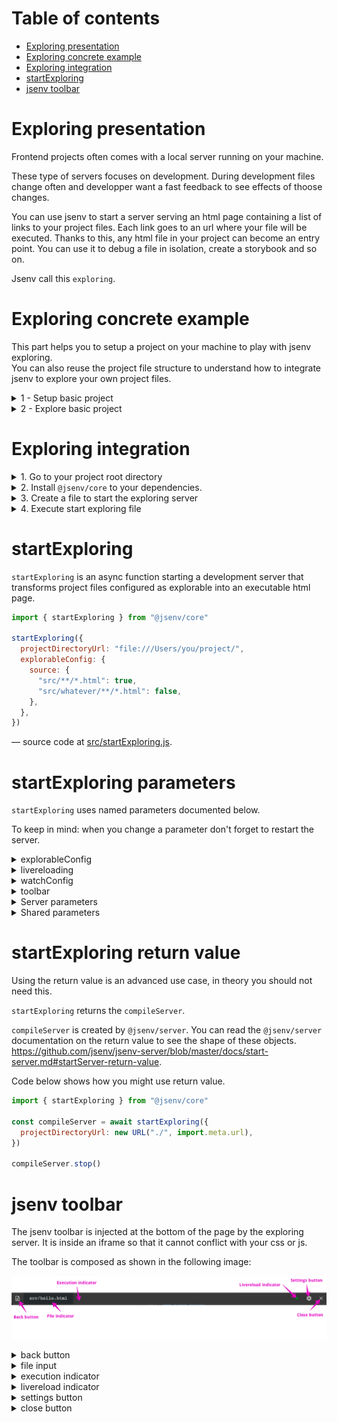 # Table of contents

- [Exploring presentation](#Exploring-presentation)
- [Exploring concrete example](#Exploring-concrete-example)
- [Exploring integration](#Exploring-integration)
- [startExploring](#startExploring)
- [jsenv toolbar](#jsenv-toolbar)

# Exploring presentation

Frontend projects often comes with a local server running on your machine.

These type of servers focuses on development. During development files change often and developper want a fast feedback to see effects of thoose changes.

You can use jsenv to start a server serving an html page containing a list of links to your project files. Each link goes to an url where your file will be executed. Thanks to this, any html file in your project can become an entry point. You can use it to debug a file in isolation, create a storybook and so on.

Jsenv call this `exploring`.

# Exploring concrete example

This part helps you to setup a project on your machine to play with jsenv exploring.<br />
You can also reuse the project file structure to understand how to integrate jsenv to explore your own project files.

<details>
  <summary>1 - Setup basic project</summary>

```console
git clone https://github.com/jsenv/jsenv-core.git
```

```console
cd ./jsenv-core/docs/exploring/basic-project
```

```console
npm install
```

</details>

<details>
  <summary>2 - Explore basic project</summary>

If your node version is anterior to 13 please upgrade to node 13+ before going further. You can get this information by running the following command.

```console
node -v
```

Now you have node 13 or more you can execute the following command.

```console
node ./start-exploring.js
```

When exploring server starts `http://localhost:3456` is logged in your terminal.

Once server is started you can navigate to `http://localhost:3456` and you will see an html page listing the files you can explore.

![exploring index screenshot](./exploring-index.png)

If you click `src/hello.html` page displays `Hello world`.

![exploring hello html file screenshot](./exploring-hello.png)

It shows that if your file execution renders something, you can see the effect in your browser.

Now you have seen a basic example it's time to integrate it in your own project.

</details>

# Exploring integration

<details>
  <summary>1. Go to your project root directory</summary>

```console
cd /your-project
```

</details>

<details>
  <summary>2. Install <code>@jsenv/core</code> to your dependencies.</summary>

```console
npm install --save-dev @jsenv/core
```

</details>

<details>
  <summary>3. Create a file to start the exploring server</summary>

Copy [jsenv-core/docs/exploring/basic-project/start-exploring.js](./basic-project/start-exploring.js) into your project.

If your node version is above 13 and your `package.json` contains `"type": "module"` it's fine, go to step 4.

Otherwise be sure to change `start-exploring.js` file extension from `.js` to `.mjs`.

</details>

<details>
  <summary>4. Execute start exploring file </summary>

At this point exploring server will start in your project. Check `startExploring` documentation below.

</details>

# startExploring

`startExploring` is an async function starting a development server that transforms project files configured as explorable into an executable html page.

```js
import { startExploring } from "@jsenv/core"

startExploring({
  projectDirectoryUrl: "file:///Users/you/project/",
  explorableConfig: {
    source: {
      "src/**/*.html": true,
      "src/whatever/**/*.html": false,
    },
  },
})
```

— source code at [src/startExploring.js](../../src/startExploring.js).

# startExploring parameters

`startExploring` uses named parameters documented below.

To keep in mind: when you change a parameter don't forget to restart the server.

<details>
  <summary>explorableConfig</summary>

`explorableConfig` parameter is an object used to configure what files are explorable in your project. This is an optional parameter with a default value configured to match jsenv file structure. The exact value can be found in [src/jsenvExplorableConfig.js](../../src/jsenvExplorableConfig.js).

This parameter must be an object composed of other object where keys are relative or absolute urls. These urls are allowed to contain `*` and `**` that will be used for pattern matching as documented in https://github.com/jsenv/jsenv-url-meta#pattern-matching-behaviour.

Each group declared in `explorableConfig` are turned into tabs in jsenv exploring index page. These tabs are here to regroup files that goes together.
For instance you might want to have a tab for source files and one for test files.

![explorableConfig and tabs screenshot](./exploring-tabs.png)

</details>

<details>
  <summary>livereloading</summary>

`livereloading` parameter is a boolean controlling if the browser will auto reload when a file is saved. This is an optional parameter enabled by default.

Any request to a file inside your project is also considered as a dependency that can triggers a reload. It means if your html file or js file load assets such as image or css these asset files will also trigger livereloading when saved.

</details>

<details>
  <summary>watchConfig</summary>

`watchConfig` parameter is an object configuring which files are watched to trigger livereloading. This is an optional parameter with a default value configured to watch everything except git and node_modules directories. `watchConfig` reuse [explorableConfig](#explorableConfig) shape meaning keys are urls with pattern matching.

Example of a custom `watchConfig`:

```js
{
  "./*/**": false,
  "./*": true,
  "./src/**/*": true,
}
```

</details>

<details>
  <summary>toolbar</summary>

`toolbar` parameter is a boolean controlling if a script loading jsenv toolbar will be injected into html files. This parameter is optional and enabled by default.

The image below is a screenshot of this toolbar.

![jsenv toolbar screenshot](./toolbar.png)

For more details check [jsenv toolbar](#jsenv-toolbar) section.

</details>

<details>
  <summary>Server parameters</summary>

Exploring server parameters are configured to let you use exploring right away. You might want to configure some of them to use a specific port or your own https certificate.

The following parameter controls the exploring server:

- [compileServerProtocol](https://github.com/jsenv/jsenv-server/blob/master/docs/start-server.md#protocol)
- [compileServerPrivateKey](https://github.com/jsenv/jsenv-server/blob/master/docs/start-server.md#privateKey)
- [compileServerCertificate](https://github.com/jsenv/jsenv-server/blob/master/docs/start-server.md#certificate)
- [compileServerIp](https://github.com/jsenv/jsenv-server/blob/master/docs/start-server.md#ip)
- [compileServerPort](https://github.com/jsenv/jsenv-server/blob/master/docs/start-server.md#port)
- [compileServerLogLevel](https://github.com/jsenv/jsenv-server/blob/master/docs/start-server.md#logLevel)

</details>

<details>
  <summary>Shared parameters</summary>

To avoid duplication some parameter are linked to a generic documentation.

- [projectDirectoryUrl](../shared-parameters.md#projectDirectoryUrl)
- [babelPluginMap](../shared-parameters.md#babelPluginMap)
- [convertMap](../shared-parameters.md#convertMap)
- [importDefaultExtension](../shared-parameters.md#importDefaultExtension)
- [jsenvDirectoryRelativeUrl](../shared-parameters.md#jsenvDirectoryRelativeUrl)

</details>

# startExploring return value

Using the return value is an advanced use case, in theory you should not need this.

`startExploring` returns the `compileServer`.

`compileServer` is created by `@jsenv/server`. You can read the `@jsenv/server` documentation on the return value to see the shape of these objects.
https://github.com/jsenv/jsenv-server/blob/master/docs/start-server.md#startServer-return-value.

Code below shows how you might use return value.

```js
import { startExploring } from "@jsenv/core"

const compileServer = await startExploring({
  projectDirectoryUrl: new URL("./", import.meta.url),
})

compileServer.stop()
```

# jsenv toolbar

The jsenv toolbar is injected at the bottom of the page by the exploring server. It is inside an iframe so that it cannot conflict with your css or js.

The toolbar is composed as shown in the following image:

![jsenv toolbar legend](./toolbar-legend.png)

<details>
  <summary>back button</summary>

This button is convenient to go back to exploring index.

</details>

<details>
  <summary>file input</summary>

This component display the file being executed. Useful to have it visible to remember what we are talking about.

</details>

<details>
  <summary>execution indicator</summary>

This component is an icon representing the html file execution state. The icon can be clicked to get more information as shown in the images below.

**executing**

html file assets and imports are being loaded, parsed and executed.

![execution indicator running state screenshot](./execution-variant-running.png)

**failed**

a script with type module in the html file has thrown an error.

![execution indicator failed state screenshot](./execution-variant-failed.png)

**completed**

html file execution is done without error.

![execution indicator completed state screenshot](./execution-variant-completed.png)

</details>

<details>
  <summary>livereload indicator</summary>

This component is an icon representing the server connection state. The icon can be clicked to get more information.

**connecting**

![server indicator connecting screenshot](./server-connecting.png)

> You should rarely see this in practice because connection is almost instant.

**connected with livereloading**

Exploring server works correctly and livereload is fully functionnal.

![server indicator connected screenshot](./server-connected-and-livereloading.png)

You can disable livereloading using `settings button`

**connected without livereloading**

Exploring server works correctly and livereload is disabled.

![server indicator connected without livereloading screenshot](./server-connected-without-livereloading.png)

If files are modified while livereload is disabled the component is updated to give the information:

- This icon is different
- Number of changes is displayed and can be clicked to see what has changed since page was loaded.
- There is a reload link to encourage reloading the page

![server indicator connected without livereloading screenshot](./server-connected-and-changes.png)

You can enable livereloading using `settings button`

**disconnected**

Happens after you click disconnect button

![server indicator disconnected screenshot](./server-disconnected.png)

**failed**

Exploring server is down. Livereload will not work. You should check the terminal where exploring server was started.

![server indicator failed screenshot](./server-failed.png)

</details>

<details>
  <summary>settings button</summary>

This component is a button opening a setting panel when clicked. Each setting is saved in the browser localStorage.

![settings panel screenshot](./settings.png)

**Notification setting**

Show a notification when file execution fails, is still failing or is fixed.

**Livereload setting**

Useful to disable temporarily livereload for any legit reason you may have.

**Animation setting**

Useful in case the toolbar animation are annoying to you. There is very few of them like when it's opened or closed. It exists mostly because they more animation than that in the past.

**Dark mode setting**

Toogle between dark theme and light theme. Use this to keep a good contrast between the toolbar and the website behind it.

</details>

<details>
 <summary>close button</summary>

This button closes the toolbar to keep only the website. The toolbar can be shown back using a discrete box at the bottom right.

![toolbar discrete box screenshot](./toolbar-trigger.png)

When you close toolbar this information is kept in browser localStorage to keep it hidden.

</details>
